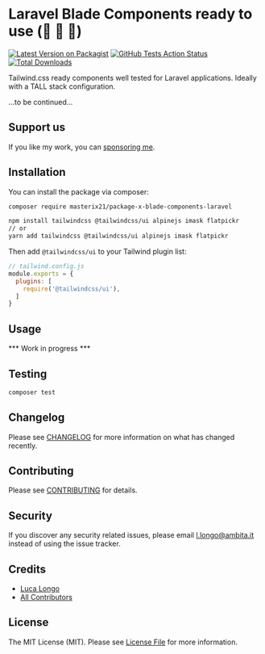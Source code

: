 # Laravel Blade Components ready to use (🚧 🚧 🚧)

[![Latest Version on Packagist](https://img.shields.io/packagist/v/masterix21/x-blade-components.svg?style=flat-square)](https://packagist.org/packages/masterix21/x-blade-components)
[![GitHub Tests Action Status](https://img.shields.io/github/workflow/status/masterix21/x-blade-components/run-tests?label=tests)](https://github.com/masterix21/x-blade-components/actions?query=workflow%3Arun-tests+branch%3Amaster)
[![Total Downloads](https://img.shields.io/packagist/dt/masterix21/x-blade-components.svg?style=flat-square)](https://packagist.org/packages/masterix21/x-blade-components)

Tailwind.css ready components well tested for Laravel applications. Ideally with a TALL stack configuration.

...to be continued...

## Support us

If you like my work, you can [sponsoring me](https://github.com/masterix21).

## Installation

You can install the package via composer:

```bash
composer require masterix21/package-x-blade-components-laravel

npm install tailwindcss @tailwindcss/ui alpinejs imask flatpickr
// or
yarn add tailwindcss @tailwindcss/ui alpinejs imask flatpickr
```

Then add `@tailwindcss/ui` to your Tailwind plugin list:
```js
// tailwind.config.js
module.exports = {
  plugins: [
    require('@tailwindcss/ui'),
  ]
}
```

## Usage

*** Work in progress ***

## Testing

``` bash
composer test
```

## Changelog

Please see [CHANGELOG](CHANGELOG.md) for more information on what has changed recently.

## Contributing

Please see [CONTRIBUTING](CONTRIBUTING.md) for details.

## Security

If you discover any security related issues, please email l.longo@ambita.it instead of using the issue tracker.

## Credits

- [Luca Longo](https://github.com/masterix21)
- [All Contributors](../../contributors)

## License

The MIT License (MIT). Please see [License File](LICENSE.md) for more information.
